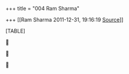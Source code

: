 +++
title = "004 Ram Sharma"

+++
[[Ram Sharma	2011-12-31, 19:16:19 [Source](https://groups.google.com/g/bvparishat/c/stiK_ZfjDVM)]]



[TABLE]







